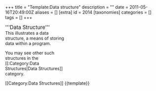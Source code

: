 +++
title = "Template:Data structure"
description = ""
date = 2011-05-16T20:49:00Z
aliases = []
[extra]
id = 2014
[taxonomies]
categories = []
tags = []
+++

<div class="infobox" style="width: 2in">
<big>'''Data Structure'''</big><br />
This illustrates a data structure, a means of storing data within a program.

You may see other such structures in the [[:Category:Data Structures|Data Structures]] category.</div>

<includeonly>[[Category:Data Structures]]</includeonly>
<noinclude>{{template}}</noinclude>
